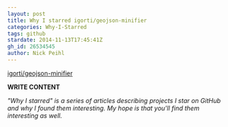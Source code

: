 ```yaml
---
layout: post
title: Why I starred igorti/geojson-minifier
categories: Why-I-Starred
tags: github
stardate: 2014-11-13T17:45:41Z
gh_id: 26534545
author: Nick Peihl
---
```


[igorti/geojson-minifier](star.repo.html_url)

**WRITE CONTENT**

*"Why I starred" is a series of articles describing projects I star on GitHub and why I found them interesting. My hope is that you'll find them interesting as well.*

